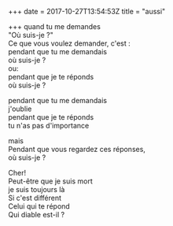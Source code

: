 +++
date = 2017-10-27T13:54:53Z
title = "aussi"

+++ 
quand tu me demandes   
"Où suis-je ?"   
Ce que vous voulez demander, c'est :   
pendant que tu me demandais   
où suis-je ?   
ou:   
pendant que je te réponds   
où suis-je ?   
   
pendant que tu me demandais   
j'oublie   
pendant que je te réponds   
tu n'as pas d'importance   
   
mais   
Pendant que vous regardez ces réponses,   
où suis-je ?   
   
Cher!   
Peut-être que je suis mort   
je suis toujours là   
Si c'est différent   
Celui qui te répond   
Qui diable est-il ?  